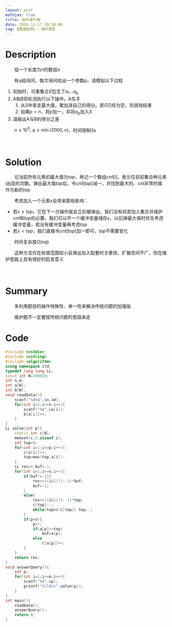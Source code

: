 ```yaml
---
layout: post
mathjax: true
title: 地中海气候
date: 2018-12-17 20:50:00
tag: [数据结构---维护题]
---
```

# Description

　　给一个长度为$n$的数组$a$

　　有$q$组询问，每次询问给出一个参数$p$。请模拟以下过程

1. 初始时，可重集合$S$包含了$a_1\dots a_p$
2. A和B将轮流执行以下操作，A先手
   1. 从$S$中拿走最大值，累加进自己的得分。若$S$已经为空，则游戏结束
   2. 如果$p<n$，将$p$加一，并将$a_p$加入$S$
3. 请输出A与B的得分之差

　　$n\le 10^5,\ q \le \min(2000,n)$，时间限制3s



　　
<!-- more -->
# Solution

　　记当前所有元素的最大值为$top$，再记一个数组$cnt[i]$，表示在目前集合种元素$i$出现的次数。弹出最大值$top$后，令$cnt[top]$减一，并找到最大的、$cnt$非零的值作为新的$top$

　　考虑加入一个元素$x$会带来那些影响：

* 若$x \ge top$，它在下一次操作就会立刻被弹出，我们没有将其加入集合并维护$cnt$和$top$的必要。我们可以开一个缓冲变量储存$x$，以后弹最大值时优先考虑缓冲变量，若没有缓冲变量再考虑$top$
* 若$x <top$，我们直接令$cnt[top]$加一即可，$top$不需要变化

　　时间复杂度$O(nq)$

　　这种方法仅在权值范围较小且弹出加入配套时才奏效，扩展空间不广，但在维护思路上具有很好的启发意义

　　　　

# Summary

　　多利用题目的操作特殊性、单一性来解决传统问题的加强版

　　维护题不一定要按传统问题的思路来走



# Code

```c++
#include <cstdio>
#include <cstring>
#include <algorithm>
using namespace std;
typedef long long LL;
const int N=100010;
int n,m;
int a[N];
int b[N];
void readData(){
    scanf("%d%d",&n,&m);
    for(int i=1;i<=n;i++){
        scanf("%d",&a[i]);
        b[a[i]]++;
    }
}
LL solve(int p){
    static int c[N];
    memset(c,0,sizeof c);
    int top=0;
    for(int i=1;i<=p;i++){
        c[a[i]]++;
        top=max(top,a[i]);
    }
    LL res=0,buf=-1;
    for(int i=1;i<=n;i++){
        if(buf!=-1){
            res+=((i&1)?1:-1)*buf;
            buf=-1;
        }
        else{
            res+=((i&1)?1:-1)*top;
            c[top]--;
            while(top&&!c[top]) top--;
        }
        if(p<n){
            p++;
            if(a[p]>=top)
                buf=a[p];
            else
                c[a[p]]++;
        }
    }
    return res;
}
void answerQuery(){
    int p;
    for(int i=1;i<=m;i++){
        scanf("%d",&p);
        printf("%lld\n",solve(p));
    }
}
int main(){
    readData();
    answerQuery();
    return 0;
}
```

